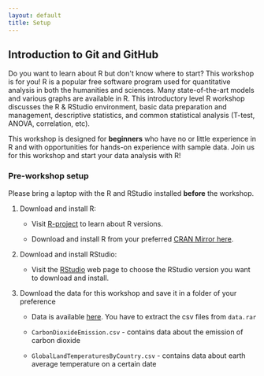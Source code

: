 ```yaml
---
layout: default
title: Setup
---
```

## Introduction to Git and GitHub

Do you want to learn about R but don't know where to start? This workshop is for you! R is a popular free software program used for quantitative analysis in both the humanities and sciences. Many state-of-the-art models and various graphs are available in R. This introductory level R workshop discusses the R & RStudio environment, basic data preparation and management, descriptive statistics, and common statistical analysis (T-test, ANOVA, correlation, etc). 


This workshop is designed for **beginners** who have no or little experience in R and with opportunities for hands-on experience with sample data. Join us for this workshop and start your data analysis with R!

### Pre-workshop setup 

Please bring a laptop with the R and RStudio installed **before** the workshop.

1. Download and install R:

    * Visit [R-project](https://www.r-project.org) to learn about R versions.

    * Download and install R from your preferred [CRAN Mirror here](https://cran.r-project.org/mirrors.html).

1. Download and install RStudio:

    * Visit the [RStudio](https://www.rstudio.com/products/rstudio/download/#download) web page to choose the RStudio version you want to download and install.


1. Download the data for this workshop and save it in a folder of your preference

    * Data is available [here](https://github.com/ubc-library-rc/intro-r/raw/master/data.rar). You have to extract the csv files from `data.rar`

    * `CarbonDioxideEmission.csv` - contains data about the emission of carbon dioxide
 
    * `GlobalLandTemperaturesByCountry.csv` - contains data about earth average temperature on a certain date


